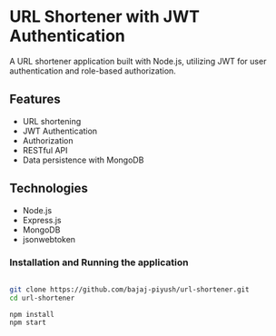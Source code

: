 # URL Shortener with JWT Authentication

A URL shortener application built with Node.js, utilizing JWT for user authentication and role-based authorization.

## Features
- URL shortening
- JWT Authentication
- Authorization
- RESTful API
- Data persistence with MongoDB

## Technologies
- Node.js
- Express.js
- MongoDB
- jsonwebtoken

### Installation and Running the application

```bash

git clone https://github.com/bajaj-piyush/url-shortener.git
cd url-shortener

npm install
npm start
